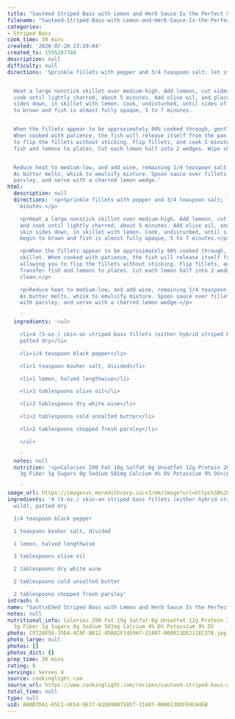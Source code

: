 ```yaml
---
title: "Sautéed Striped Bass with Lemon and Herb Sauce Is the Perfect Summer Dinner"
filename: "Sauteed-Striped-Bass-with-Lemon-and-Herb-Sauce-Is-the-Perfect-Summer-Dinner"
categories:
- Striped Bass
cook_time: 30 mins
created: '2020-07-20 23:29:04'
created_ts: 1595287744
description: null
difficulty: null
directions: 'Sprinkle fillets with pepper and 3/4 teaspoon salt; let stand 20 minutes.


  Heat a large nonstick skillet over medium-high. Add lemons, cut sides down, and
  cook until lightly charred, about 5 minutes. Add olive oil, and place fillets, skin
  sides down, in skillet with lemon. Cook, undisturbed, until sides of skin begin
  to brown and fish is almost fully opaque, 5 to 7 minutes.


  When the fillets appear to be approximately 90% cooked through, gently shake skillet.
  When cooked with patience, the fish will release itself from the pan, allowing you
  to flip the fillets without sticking. Flip fillets, and cook 1 minute. Transfer
  fish and lemons to plates. Cut each lemon half into 2 wedges. Wipe skillet clean.


  Reduce heat to medium-low, and add wine, remaining 1/4 teaspoon salt, and butter.
  As butter melts, whisk to emulsify mixture. Spoon sauce over fillets. Sprinkle with
  parsley, and serve with a charred lemon wedge.'
html:
  description: null
  directions: '<p>Sprinkle fillets with pepper and 3/4 teaspoon salt; let stand 20
    minutes.</p>

    <p>Heat a large nonstick skillet over medium-high. Add lemons, cut sides down,
    and cook until lightly charred, about 5 minutes. Add olive oil, and place fillets,
    skin sides down, in skillet with lemon. Cook, undisturbed, until sides of skin
    begin to brown and fish is almost fully opaque, 5 to 7 minutes.</p>

    <p>When the fillets appear to be approximately 90% cooked through, gently shake
    skillet. When cooked with patience, the fish will release itself from the pan,
    allowing you to flip the fillets without sticking. Flip fillets, and cook 1 minute.
    Transfer fish and lemons to plates. Cut each lemon half into 2 wedges. Wipe skillet
    clean.</p>

    <p>Reduce heat to medium-low, and add wine, remaining 1/4 teaspoon salt, and butter.
    As butter melts, whisk to emulsify mixture. Spoon sauce over fillets. Sprinkle
    with parsley, and serve with a charred lemon wedge.</p>

    '
  ingredients: '<ul>

    <li>4 (5-oz.) skin-on striped bass fillets (either hybrid striped bass or wild),
    patted dry</li>

    <li>1/4 teaspoon black pepper</li>

    <li>1 teaspoon kosher salt, divided</li>

    <li>1 lemon, halved lengthwise</li>

    <li>3 tablespoons olive oil</li>

    <li>2 tablespoons dry white wine</li>

    <li>2 tablespoons cold unsalted butter</li>

    <li>2 tablespoons chopped fresh parsley</li>

    </ul>

    '
  notes: null
  nutrition: '<p>Calories 290 Fat 19g Satfat 6g Unsatfat 12g Protein 26g Carbohydrate
    3g Fiber 1g Sugars 0g Sodium 581mg Calcium 4% DV Potassium 9% DV</p>

    '
image_url: https://imagesvc.meredithcorp.io/v3/mm/image?url=https%3A%2F%2Fimg1.cookinglight.timeinc.net%2Fsites%2Fdefault%2Ffiles%2Fstyles%2Fmedium_2x%2Fpublic%2F1526940931%2Fsauteed-striped-bass-with-lemon-and-herb-sauce-1807-p59.jpg%3Fitok%3DwNncF5Ya&w=400&c=sc&poi=face&q=85
ingredients: '4 (5-oz.) skin-on striped bass fillets (either hybrid striped bass or
  wild), patted dry

  1/4 teaspoon black pepper

  1 teaspoon kosher salt, divided

  1 lemon, halved lengthwise

  3 tablespoons olive oil

  2 tablespoons dry white wine

  2 tablespoons cold unsalted butter

  2 tablespoons chopped fresh parsley'
intrash: 0
name: "Saut\xE9ed Striped Bass with Lemon and Herb Sauce Is the Perfect Summer Dinner"
notes: null
nutritional_info: Calories 290 Fat 19g Satfat 6g Unsatfat 12g Protein 26g Carbohydrate
  3g Fiber 1g Sugars 0g Sodium 581mg Calcium 4% DV Potassium 9% DV
photo: C972AE56-35EA-4C9F-B812-45BA2F14E9A7-31407-000013DE211EC378.jpg
photo_large: null
photos: []
photos_dict: {}
prep_time: 30 mins
rating: 0
servings: Serves 4
source: cookinglight.com
source_url: https://www.cookinglight.com/recipes/sauteed-striped-bass-with-lemon-and-herb-sauce
total_time: null
type: null
uid: A80D7DA1-65C1-4E54-9E37-61D898075857-31407-000013DDF69CA4EB
---
```

